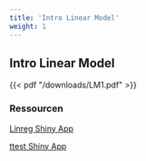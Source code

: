 ```yaml
---
title: 'Intro Linear Model'
weight: 1
---
```


## Intro Linear Model

{{< pdf "/downloads/LM1.pdf" >}}

### Ressourcen

<a href="/downloads/LinRegShiny.R" download>Linreg Shiny App</a>

<a href="/downloads/ttestShiny.R" download>ttest Shiny App</a>
